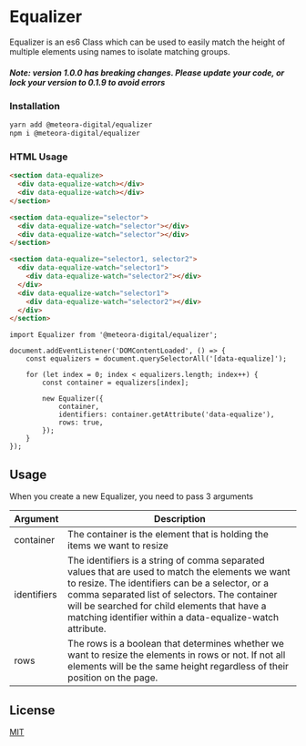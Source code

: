 # Equalizer

Equalizer is an es6 Class which can be used to easily match the height of multiple elements using names to isolate matching groups.

##### Note: version 1.0.0 has breaking changes. Please update your code, or lock your version to 0.1.9 to avoid errors

### Installation

```bash
yarn add @meteora-digital/equalizer
npm i @meteora-digital/equalizer
```

### HTML Usage

```html
<section data-equalize>
  <div data-equalize-watch></div>
  <div data-equalize-watch></div>
</section>
```

```html
<section data-equalize="selector">
  <div data-equalize-watch="selector"></div>
  <div data-equalize-watch="selector"></div>
</section>
```

```html
<section data-equalize="selector1, selector2">
  <div data-equalize-watch="selector1">
    <div data-equalize-watch="selector2"></div>
  </div>
  <div data-equalize-watch="selector1">
    <div data-equalize-watch="selector2"></div>
  </div>
</section>
```

```es6
import Equalizer from '@meteora-digital/equalizer';

document.addEventListener('DOMContentLoaded', () => {
    const equalizers = document.querySelectorAll('[data-equalize]');
    
    for (let index = 0; index < equalizers.length; index++) {
        const container = equalizers[index];

        new Equalizer({
            container,
            identifiers: container.getAttribute('data-equalize'),
            rows: true,
        });
    }
});
```

## Usage

When you create a new Equalizer, you need to pass 3 arguments

| Argument | Description |
|----------|-------------|
| container | The container is the element that is holding the items we want to resize |
| identifiers | The identifiers is a string of comma separated values that are used to match the elements we want to resize. The identifiers can be a selector, or a comma separated list of selectors. The container will be searched for child elements that have a matching identifier within a data-equalize-watch attribute. |
| rows | The rows is a boolean that determines whether we want to resize the elements in rows or not. If not all elements will be the same height regardless of their position on the page. |

## License
[MIT](https://choosealicense.com/licenses/mit/)

# 


